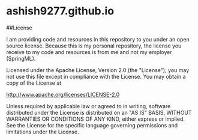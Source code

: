 # ashish9277.github.io

##License

I am providing code and resources in this repository to you under an open source license. Because this is my personal repository, the license you receive to my code and resources is from me and not my employer (SpringML).

Licensed under the Apache License, Version 2.0 (the "License");
you may not use this file except in compliance with the License.
You may obtain a copy of the License at

   http://www.apache.org/licenses/LICENSE-2.0

Unless required by applicable law or agreed to in writing, software
distributed under the License is distributed on an "AS IS" BASIS,
WITHOUT WARRANTIES OR CONDITIONS OF ANY KIND, either express or implied.
See the License for the specific language governing permissions and
limitations under the License.


